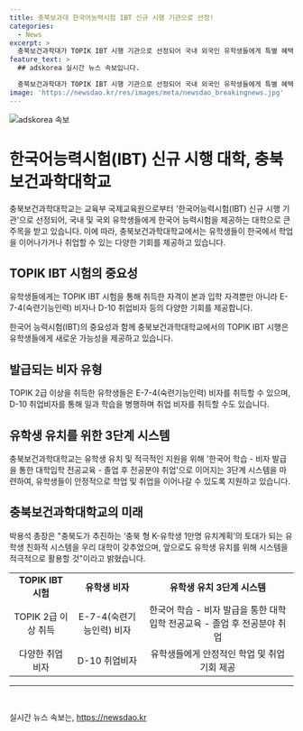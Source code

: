 ```yaml
---
title: 충북보과대 한국어능력시험 IBT 신규 시행 기관으로 선정!
categories:
  - News
excerpt: >
  충북보건과학대가 TOPIK IBT 시행 기관으로 선정되어 국내 외국인 유학생들에게 특별 혜택을 제공한다. 이를 통해 유학생은 토픽 IBT시험을 통해 본과 입학 자격을 얻을 뿐만 아니라, E-7-4 비자를 취득하여 취업할 수 있게 된다. 대학은 3단계 시스템을 통해 유학생들을 위한 친화적인 환경을 조성하고, 친화적 시스템을 활용해 충북 형 K-유학생 1만명 유치계획을 추진한다.
feature_text: >
  ## adskorea 실시간 뉴스 속보입니다.

  충북보건과학대가 TOPIK IBT 시행 기관으로 선정되어 국내 외국인 유학생들에게 특별 혜택을 제공한다. 이를 통해 유학생은 토픽 IBT시험을 통해 본과 입학 자격을 얻을 뿐만 아니라, E-7-4 비자를 취득하여 취업할 수 있게 된다. 대학은 3단계 시스템을 통해 유학생들을 위한 친화적인 환경을 조성하고, 친화적 시스템을 활용해 충북 형 K-유학생 1만명 유치계획을 추진한다.
image: 'https://newsdao.kr/res/images/meta/newsdao_breakingnews.jpg'
---
```


<p><img src="https://newsdao.kr/res/images/meta/newsdao_breakingnews.jpg" alt="adskorea 속보" /></p>

<h1>한국어능력시험(IBT) 신규 시행 대학, 충북보건과학대학교</h1>

<p data-ke-size="size16">충북보건과학대학교는 교육부 국제교육원으로부터 '한국어능력시험(IBT) 신규 시행 기관'으로 선정되어, 국내 및 국외 유학생들에게 한국어 능력시험을 제공하는 대학으로 큰 주목을 받고 있습니다. 이에 따라, 충북보건과학대학교에서는 유학생들이 한국에서 학업을 이어나가거나 취업할 수 있는 다양한 기회를 제공하고 있습니다.</p>

<h2 data-ke-size="size24">TOPIK IBT 시험의 중요성</h2>

<p data-ke-size="size16">유학생들에게는 TOPIK IBT 시험을 통해 취득한 자격이 본과 입학 자격뿐만 아니라 E-7-4(숙련기능인력) 비자나 D-10 취업비자 등의 다양한 기회를 제공합니다.</p>

<p data-ke-size="size16">한국어 능력시험(IBT)의 중요성과 함께 충북보건과학대학교에서의 TOPIK IBT 시행은 유학생들에게 새로운 가능성을 제공하고 있습니다.</p>

<h2 data-ke-size="size24">발급되는 비자 유형</h2>

<p data-ke-size="size16">TOPIK 2급 이상을 취득한 유학생들은 E-7-4(숙련기능인력) 비자를 취득할 수 있으며, D-10 취업비자를 통해 일과 학습을 병행하며 취업 비자를 취득할 수도 있습니다.</p>

<h2 data-ke-size="size24">유학생 유치를 위한 3단계 시스템</h2>

<p data-ke-size="size16">충북보건과학대학교는 유학생 유치 및 적극적인 지원을 위해 '한국어 학습 - 비자 발급을 통한 대학입학 전공교육 - 졸업 후 전공분야 취업'으로 이어지는 3단계 시스템을 마련하여, 유학생들이 안정적으로 학업 및 취업을 이어나갈 수 있도록 지원하고 있습니다.</p>

<h2 data-ke-size="size24">충북보건과학대학교의 미래</h2>

<p data-ke-size="size16">박용석 총장은 "충북도가 추진하는 ‘충북 형 K-유학생 1만명 유치계획’의 토대가 되는 유학생 친화적 시스템을 우리 대학이 갖추었으며, 앞으로도 유학생 유치를 위해 시스템을 적극적으로 활용할 것"이라고 밝혔습니다.</p>

<table>
    <tr>
        <td style="text-align: center; height: 17px;"><b>TOPIK IBT 시험</b></td>
        <td style="text-align: center; height: 17px;"><b>유학생 비자</b></td>
        <td style="text-align: center; height: 17px;"><b>유학생 유치 3단계 시스템</b></td>
    </tr>
    <tr>
        <td style="text-align: center; height: 17px;">TOPIK 2급 이상 취득</td>
        <td style="text-align: center; height: 17px;">E-7-4(숙련기능인력) 비자</td>
        <td style="text-align: center; height: 17px;">한국어 학습 - 비자 발급을 통한 대학입학 전공교육 - 졸업 후 전공분야 취업</td>
    </tr>
    <tr>
        <td style="text-align: center; height: 17px;">다양한 취업 비자</td>
        <td style="text-align: center; height: 17px;">D-10 취업비자</td>
        <td style="text-align: center; height: 17px;">유학생들에게 안정적인 학업 및 취업 기회 제공</td>
    </tr>
</table>

<hr>

<p data-ke-size="size16">&nbsp;</p>
실시간 뉴스 속보는, <a href="https://newsdao.kr" rel="dofollow">https://newsdao.kr</a>


